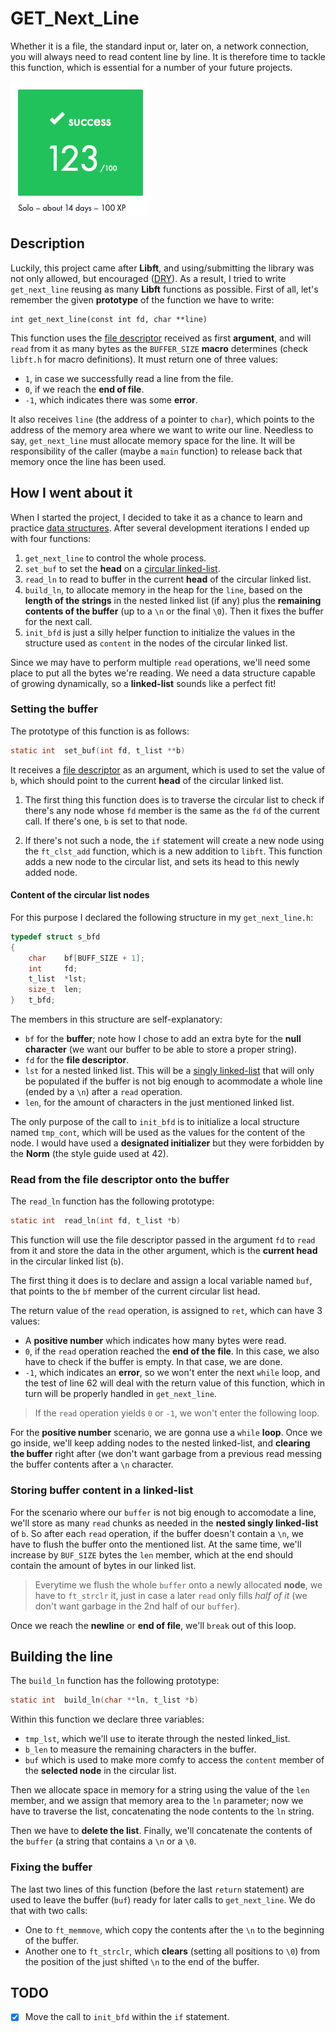 # GET_Next_Line
Whether it is a file, the standard input or, later on, a network connection, you will always need to read content line by line. It is therefore time to tackle this function, which is essential for a number of your future projects.

![succeded with 123](graded.png "Succeded with 123")

## Description
Luckily, this project came after **Libft**, and using/submitting the library was not only allowed, but encouraged ([DRY](https://en.wikipedia.org/wiki/Don%27t_repeat_yourself)). As a result, I tried to write `get_next_line` reusing as many **Libft** functions as possible. First of all, let's remember the given **prototype** of the function we have to write:
```
int get_next_line(const int fd, char **line)
```

This function uses the [file descriptor](https://en.wikipedia.org/wiki/File_descriptor) received as first **argument**, and will `read` from it as many bytes as the `BUFFER_SIZE` **macro** determines (check `libft.h` for macro definitions). It must return one of three values:

- `1`, in case we successfully read a line from the file.
- `0`, if we reach the **end of file**.
- `-1`, which indicates there was some **error**.

It also receives `line` (the address of a pointer to `char`), which points to the address of the memory area where we want to write our line. Needless to say, `get_next_line` must allocate memory space for the line. It will be responsibility of the caller (maybe a `main` function) to release back that memory once the line has been used.

## How I went about it
When I started the project, I decided to take it as a chance to learn and practice [data structures](https://en.wikipedia.org/wiki/Data_structure). After several development iterations I ended up with four functions:

1. `get_next_line` to control the whole process.
1. `set_buf` to set the **head** on a [circular linked-list](https://en.wikipedia.org/wiki/Linked_list#Circular_linked_list).
2. `read_ln` to read to buffer in the current **head** of the circular linked list.
3. `build_ln`, to allocate memory in the heap for the `line`, based on the **length of the strings** in the nested linked list (if any) plus the **remaining contents of the buffer** (up to a `\n` or the final `\0`). Then it fixes the buffer for the next call.
4. `init_bfd` is just a silly helper function to initialize the values in the structure used as `content` in the nodes of the circular linked list.

Since we may have to perform multiple `read` operations, we'll need some place to put all the bytes we're reading. We need a data structure capable of growing dynamically, so a **linked-list** sounds like a perfect fit!

### Setting the buffer
The prototype of this function is as follows:
```c
static int	set_buf(int fd, t_list **b)
```
It receives a [file descriptor](https://en.wikipedia.org/wiki/File_descriptor) as an argument, which is used to set the value of `b`, which should point to the current **head** of the circular linked list.

1. The first thing this function does is to traverse the circular list to check if there's any node whose `fd` member is the same as the `fd` of the current call. If there's one, `b` is set to that node.

2. If there's not such a node, the `if` statement will create a new node using the `ft_clst_add` function, which is a new addition to `libft`. This function adds a new node to the circular list, and sets its head to this newly added node.

#### Content of the circular list nodes
For this purpose I declared the following structure in my `get_next_line.h`:
```c
typedef struct s_bfd
{
	char	bf[BUFF_SIZE + 1];
	int		fd;
	t_list	*lst;
	size_t	len;
}	t_bfd;
```

The members in this structure are self-explanatory:

* `bf` for the **buffer**; note how I chose to add an extra byte for the **null character** (we want our buffer to be able to store a proper string).
* `fd` for the **file descriptor**.
* `lst` for a nested linked list. This will be a [singly linked-list](https://en.wikipedia.org/wiki/Linked_list#Singly_linked_list) that will only be populated if the buffer is not big enough to acommodate a whole line (ended by a `\n`) after a `read` operation.
* `len`, for the amount of characters in the just mentioned linked list.

The only purpose of the call to `init_bfd` is to initialize a local structure named `tmp_cont`, which will be used as the values for the content of the node. I would have used a **designated initializer** but they were forbidden by the **Norm** (the style guide used at 42).

### Read from the file descriptor onto the buffer
The `read_ln` function has the following prototype:
```c
static int	read_ln(int fd, t_list *b)
```
This function will use the file descriptor passed in the argument `fd` to `read` from it and store the data in the other argument, which is the **current head** in the circular linked list (`b`).

The first thing it does is to declare and assign a local variable named `buf`, that points to the `bf` member of the current circular list head.

The return value of the `read` operation, is assigned to `ret`, which can have 3 values:

- A **positive number** which indicates how many bytes were read.
- `0`, if the `read` operation reached the **end of the file**. In this case, we also have to check if the buffer is empty. In that case, we are done.
- `-1`, which indicates an **error**, so we won't enter the next `while` loop, and the test of line 62 will deal with the return value of this function, which in turn will be properly handled in `get_next_line`.

> If the `read` operation yields `0` or `-1`, we won't enter the following loop.

For the **positive number** scenario, we are gonna use a `while` **loop**. Once we go inside, we'll keep adding nodes to the nested linked-list, and **clearing the buffer** right after (we don't want garbage from a previous read messing the buffer contents after a `\n` character.

### Storing buffer content in a linked-list
For the scenario where our `buffer` is not big enough to accomodate a line, we'll store as many `read` chunks as needed in the **nested singly linked-list** of `b`. So after each `read` operation, if the buffer doesn't contain a `\n`, we have to flush the buffer onto the mentioned list. At the same time, we'll increase by `BUF_SIZE` bytes the `len` member, which at the end should contain the amount of bytes in our linked list.

> Everytime we flush the whole `buffer` onto a newly allocated **node**, we have to `ft_strclr` it, just in case a later `read` only fills *half of it* (we don't want garbage in the 2nd half of our `buffer`).

Once we reach the **newline** or **end of file**, we'll `break` out of this loop.

## Building the line
The `build_ln` function has the following prototype:
```c
static int	build_ln(char **ln, t_list *b)
```

Within this function we declare three variables:

* `tmp_lst`, which we'll use to iterate through the nested linked_list.
* `b_len` to measure the remaining characters in the buffer.
* `buf` which is used to make more comfy to access the `content` member of the **selected node** in the circular list.

Then we allocate space in memory for a string using the value of the `len` member, and we assign that memory area to the `ln` parameter; now we have to traverse the list, concatenating the node contents to the `ln` string.

Then we have to **delete the list**. Finally, we'll concatenate the contents of the `buffer` (a string that contains a `\n` or a `\0`.

### Fixing the buffer
The last two lines of this function (before the last `return` statement) are used to leave the buffer (`buf`) ready for later calls to `get_next_line`. We do that with two calls:

* One to `ft_memmove`, which copy the contents after the `\n` to the beginning of the buffer.
* Another one to `ft_strclr`, which **clears** (setting all positions to `\0`) from the position of the just shifted `\n` to the end of the buffer.

## TODO
- [x] Move the call to `init_bfd` within the `if` statement.
